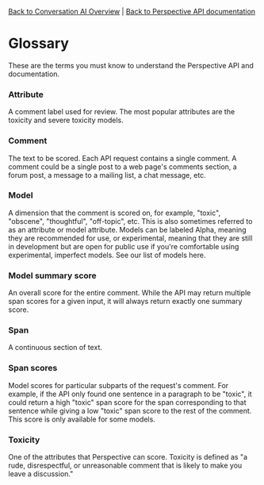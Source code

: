 [Back to Conversation AI Overview](https://conversationai.github.io/) | [Back to Perspective API documentation](https://github.com/conversationai/perspectiveapi/blob/master/README.md)

# Glossary

These are the terms you must know to understand the Perspective API and documentation.

### Attribute

A comment label used for review. The most popular attributes are the toxicity and severe toxicity models.

### Comment

The text to be scored. Each API request contains a single comment. A comment could be a single post to a web page's comments section, a forum post, a message to a mailing list, a chat message, etc.

### Model

A dimension that the comment is scored on, for example, "toxic", "obscene", "thoughtful", "off-topic", etc. This is also sometimes referred to as an attribute or model attribute. Models can be labeled Alpha, meaning they are recommended for use, or experimental, meaning that they are still in development but are open for public use if you're comfortable using experimental, imperfect models. See our list of models here.

### Model summary score

An overall score for the entire comment. While the API may return multiple span scores for a given input, it will always return exactly one summary score.

### Span

A continuous section of text.

### Span scores

Model scores for particular subparts of the request's comment. For example, if the API only found one sentence in a paragraph to be "toxic", it could return a high "toxic" span score for the span corresponding to that sentence while giving a low "toxic" span score to the rest of the comment. This score is only available for some models.

### Toxicity

One of the attributes that Perspective can score. Toxicity is defined as "a rude, disrespectful, or unreasonable comment that is likely to make you leave a discussion."
